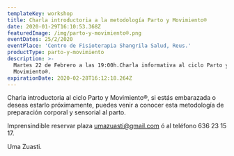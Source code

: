 ```yaml
---
templateKey: workshop
title: Charla introductoria a la metodología Parto y Movimiento®
date: 2020-01-29T16:10:53.368Z
featuredImage: /img/parto-y-movimiento®.png
eventDates: 25/2/2020
eventPlace: 'Centro de Fisioterapia Shangrila Salud, Reus.'
productType: parto-y-movimiento
description: >-
  Martes 22 de Febrero a las 19:00h.Charla informativa al ciclo Parto y
  Movimiento®.
expirationDate: 2020-02-28T16:12:18.264Z
---
```

Charla introductoria al ciclo Parto y Movimiento®, si estás embarazada o deseas estarlo próximamente, puedes venir a conocer esta metodología de preparación corporal y sensorial al parto.

Imprensindible reservar plaza umazuasti@gmail.com ó al teléfono 636 23 15 17.

Uma Zuasti.
